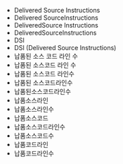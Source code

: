 ﻿- Delivered Source Instructions
- Delivered SourceInstructions
- DeliveredSource Instructions
- DeliveredSourceInstructions
- DSI
- DSI (Delivered Source Instructions)
- 납품된 소스 코드 라인 수
- 납품된 소스코드 라인 수
- 납품된 소스코드 라인수
- 납품된 소스코드라인수
- 납품된소스코드라인수
- 납품소스라인
- 납품소스라인수
- 납품소스코드
- 납품소스코드라인수
- 납품소스코드수
- 납품코드라인
- 납품코드라인수

